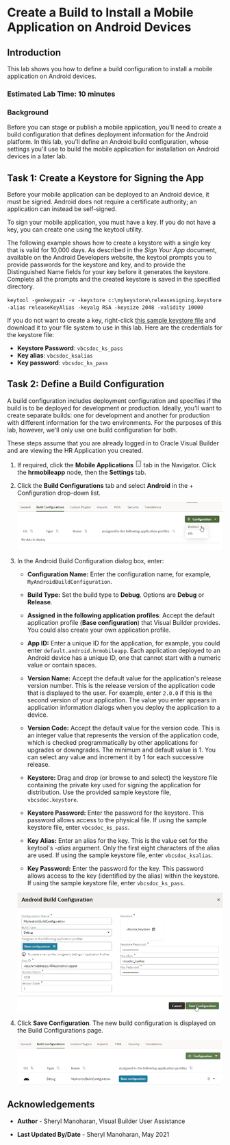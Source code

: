 # Create a Build to Install a Mobile Application on Android Devices

## Introduction

This lab shows you how to define a build configuration to install a mobile application on Android devices. 

### Estimated Lab Time:  10 minutes

### Background

Before you can stage or publish a mobile application, you'll need to create a build configuration that defines deployment information for the Android platform. In this lab, you'll define an Android build configuration, whose settings you'll use to build the mobile application for installation on Android devices in a later lab.

## Task 1: Create a Keystore for Signing the App

Before your mobile application can be deployed to an Android device, it must be signed. Android does not require a certificate authority; an application can instead be self-signed.

To sign your mobile application, you must have a key. If you do not have a key, you can create one using the keytool utility.

The following example shows how to create a keystore with a single key that is valid for 10,000 days. As described in the _Sign Your App_ document, available on the Android Developers website, the keytool prompts you to provide passwords for the keystore and key, and to provide the Distinguished Name fields for your key before it generates the keystore. Complete all the prompts and the created keystore is saved in the specified directory.

`keytool -genkeypair -v -keystore c:\mykeystore\releasesigning.keystore -alias releaseKeyAlias -keyalg RSA -keysize 2048 -validity 10000`

If you do not want to create a key, right-click [this sample keystore file](https://objectstorage.us-ashburn-1.oraclecloud.com/p/TwD3lpEZPD0KKzY7tQ84WKPaP-MoX-8GYAjkFQ0GvNnJjLtGV4P9Gf9bM2hibIQS/n/c4u04/b/developer-library/o/vbcsdoc.keystore) and download it to your file system to use in this lab. Here are the credentials for the keystore file:

  -   **Keystore Password**: `vbcsdoc_ks_pass`
  -   **Key alias**: `vbcsdoc_ksalias`
  -   **Key password**: `vbcsdoc_ks_pass`

## Task 2: Define a Build Configuration

A build configuration includes deployment configuration and specifies if the build is to be deployed for development or production. Ideally, you'll want to create separate builds: one for development  and another for production with different information for the two environments. For the purposes of this lab, however, we'll only use one build configuration for both.

These steps assume that you are already logged in to Oracle Visual Builder and are viewing the HR Application you created.

1. If required, click the **Mobile Applications ![](images/vbcsia_mob_mob_icon.png)** tab in the Navigator. Click the **hrmobileapp** node, then the **Settings** tab.

2.  Click the **Build Configurations** tab and select **Android** in the + Configuration drop-down list.

    ![](images/vbcsia_mob_bp_s1.png)

3.  In the Android Build Configuration dialog box, enter:

    -   **Configuration Name:** Enter the configuration name, for example, `MyAndroidBuildConfiguration`.  

    -   **Build Type:** Set the build type to **Debug**. Options are **Debug** or **Release**.

    -   **Assigned in the following application profiles**: Accept the default application profile (**Base configuration**) that Visual Builder provides. You could also create your own application profile.
    -   **App ID:** Enter a unique ID for the application, for example, you could enter `default.android.hrmobileapp`. Each application deployed to an Android device has a unique ID, one that cannot start with a numeric value or contain spaces.  

    -   **Version Name:** Accept the default value for the application's release version number. This is the release version of the application code that is displayed to the user. For example, enter `2.0.0` if this is the second version of your application. The value you enter appears in application information dialogs when you deploy the application to a device.
    -   **Version Code:** Accept the default value for the version code. This is an integer value that represents the version of the application code, which is checked programmatically by other applications for upgrades or downgrades. The minimum and default value is 1. You can select any value and increment it by 1 for each successive release. 
    -   **Keystore:** Drag and drop (or browse to and select) the keystore file containing the private key used for signing the application for distribution. Use the provided sample keystore file, `vbcsdoc.keystore`.
    -   **Keystore Password:** Enter the password for the keystore. This password allows access to the physical file. If using the sample keystore file, enter `vbcsdoc_ks_pass`.
    -   **Key Alias:** Enter an alias for the key. This is the value set for the keytool's _-alias_ argument. Only the first eight characters of the alias are used. If using the sample keystore file, enter `vbcsdoc_ksalias`.
    -   **Key Password:** Enter the password for the key. This password allows access to the key (identified by the alias) within the keystore. If using the sample keystore file, enter `vbcsdoc_ks_pass`.

    ![](images/vbcsia_mob_bp_s2.png)

4.  Click **Save Configuration**. The new build configuration is displayed on the Build Configurations page.

    ![](images/vbcsia_mob_bp_result.png)

## Acknowledgements
* **Author** - Sheryl Manoharan, Visual Builder User Assistance

* **Last Updated By/Date** - Sheryl Manoharan, May 2021
